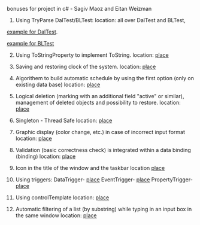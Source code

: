 bonuses for project in c# - Sagiv Maoz and Eitan Weizman 

1. Using TryParse DalTest/BLTest:
location: all over DalTest and BLTest,

[example for DalTest](https://github.com/sagiv10/dotNet5784_4079_0257/blob/1a4631793377610c8095ece4ea469d0d68315cc6/DalTest/Program.cs#L30).

[example for BLTest](https://github.com/sagiv10/dotNet5784_4079_0257/blob/1a4631793377610c8095ece4ea469d0d68315cc6/BlTest/Program.cs#L27)



2. Using ToStringProperty to implement ToString. 
location: [place](https://github.com/sagiv10/dotNet5784_4079_0257/blob/1a4631793377610c8095ece4ea469d0d68315cc6/BL/BO/Tools.cs#L22)

3. Saving and restoring clock of the system.
location: [place](https://github.com/sagiv10/dotNet5784_4079_0257/blob/1a4631793377610c8095ece4ea469d0d68315cc6/PL/MainWindow.xaml.cs#L135)

4. Algorithem to build automatic schedule by using the first option (only
on existing data base)
location: [place](https://github.com/sagiv10/dotNet5784_4079_0257/blob/1a4631793377610c8095ece4ea469d0d68315cc6/BL/BlImplementation/TaskImplementation.cs#L388)

5. Logical deletion (marking with an additional field "active" or similar), management of deleted objects and possibility to restore.
location: [place](https://github.com/sagiv10/dotNet5784_4079_0257/blob/1a4631793377610c8095ece4ea469d0d68315cc6/PL/Engineer/EngineerListWindow.xaml.cs#L205)

6. Singleton - Thread Safe
location: [place](https://github.com/sagiv10/dotNet5784_4079_0257/blob/1a4631793377610c8095ece4ea469d0d68315cc6/DalList/DalList.cs#L10)

7. Graphic display (color change, etc.) in case of incorrect input format
location: [place](https://github.com/sagiv10/dotNet5784_4079_0257/blob/1a4631793377610c8095ece4ea469d0d68315cc6/PL/Engineer/EngineerIdEntering.xaml#L54)

8.  Validation (basic correctness check) is integrated within a data binding (binding)
location: [place](https://github.com/sagiv10/dotNet5784_4079_0257/blob/1a4631793377610c8095ece4ea469d0d68315cc6/PL/Task/TaskWindow.xaml.cs#L192)

9. Icon in the title of the window and the taskbar
location [place](https://github.com/sagiv10/dotNet5784_4079_0257/blob/1a4631793377610c8095ece4ea469d0d68315cc6/PL/Engineer/EngineerWindow.xaml#L7)

10. Using triggers:
DataTrigger- [place](https://github.com/sagiv10/dotNet5784_4079_0257/blob/1a4631793377610c8095ece4ea469d0d68315cc6/PL/Engineer/EngineerWindow.xaml#L55)
EventTrigger- [place](https://github.com/sagiv10/dotNet5784_4079_0257/blob/1a4631793377610c8095ece4ea469d0d68315cc6/PL/MainWindow.xaml#L15)
PropertyTrigger- [place](https://github.com/sagiv10/dotNet5784_4079_0257/blob/1a4631793377610c8095ece4ea469d0d68315cc6/PL/Engineer/EngineerIdEntering.xaml#L35)

11. Using controlTemplate
location: [place](https://github.com/sagiv10/dotNet5784_4079_0257/blob/1a4631793377610c8095ece4ea469d0d68315cc6/PL/Engineer/EngineerIdEntering.xaml#L19)

12. Automatic filtering of a list (by substring) while typing in an input box in the same window
location: [place](https://github.com/sagiv10/dotNet5784_4079_0257/blob/877e4d6152071b171f0d034e1692c283615e2574/PL/Task/TaskListWindow.xaml.cs#L221)


